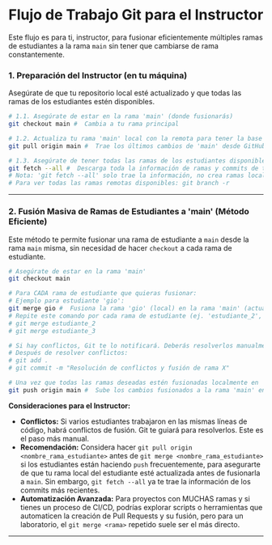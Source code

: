 
# Flujo de Trabajo Git para el Instructor

Este flujo es para ti, instructor, para fusionar eficientemente múltiples ramas de estudiantes a la rama `main` sin tener que cambiarse de rama constantemente.

### 1. Preparación del Instructor (en tu máquina)

Asegúrate de que tu repositorio local esté actualizado y que todas las ramas de los estudiantes estén disponibles.

```bash
# 1.1. Asegúrate de estar en la rama 'main' (donde fusionarás)
git checkout main #  Cambia a tu rama principal

# 1.2. Actualiza tu rama 'main' local con la remota para tener la base más reciente
git pull origin main #  Trae los últimos cambios de 'main' desde GitHub

# 1.3. Asegúrate de tener todas las ramas de los estudiantes disponibles localmente
git fetch --all #  Descarga toda la información de ramas y commits de todos los remotos
# Nota: 'git fetch --all' solo trae la información, no crea ramas locales.
# Para ver todas las ramas remotas disponibles: git branch -r
```

---

### 2. Fusión Masiva de Ramas de Estudiantes a 'main' (Método Eficiente)

Este método te permite fusionar una rama de estudiante a `main` desde la rama `main` misma, sin necesidad de hacer `checkout` a cada rama de estudiante.

```bash
# Asegúrate de estar en la rama 'main'
git checkout main

# Para CADA rama de estudiante que quieras fusionar:
# Ejemplo para estudiante 'gio':
git merge gio #  Fusiona la rama 'gio' (local) en la rama 'main' (actual)
# Repite este comando por cada rama de estudiante (ej. 'estudiante_2', 'estudiante_3', etc.)
# git merge estudiante_2
# git merge estudiante_3

# Si hay conflictos, Git te lo notificará. Deberás resolverlos manualmente.
# Después de resolver conflictos:
# git add .
# git commit -m "Resolución de conflictos y fusión de rama X"

# Una vez que todas las ramas deseadas estén fusionadas localmente en 'main'
git push origin main #  Sube los cambios fusionados a la rama 'main' en GitHub
```

**Consideraciones para el Instructor:**

* **Conflictos:** Si varios estudiantes trabajaron en las mismas líneas de código, habrá conflictos de fusión. Git te guiará para resolverlos. Este es el paso más manual.
* **Recomendación:** Considera hacer `git pull origin <nombre_rama_estudiante>` antes de `git merge <nombre_rama_estudiante>` si los estudiantes están haciendo `push` frecuentemente, para asegurarte de que tu rama local del estudiante esté actualizada antes de fusionarla a `main`. Sin embargo, `git fetch --all` ya te trae la información de los commits más recientes.
* **Automatización Avanzada:** Para proyectos con MUCHAS ramas y si tienes un proceso de CI/CD, podrías explorar scripts o herramientas que automaticen la creación de Pull Requests y su fusión, pero para un laboratorio, el `git merge <rama>` repetido suele ser el más directo.

---

